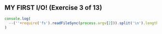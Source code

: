 ## MY FIRST I/O! (Exercise 3 of 13)
```js
console.log(
  --(''+require('fs').readFileSync(process.argv[2])).split('\n').length
)
```
